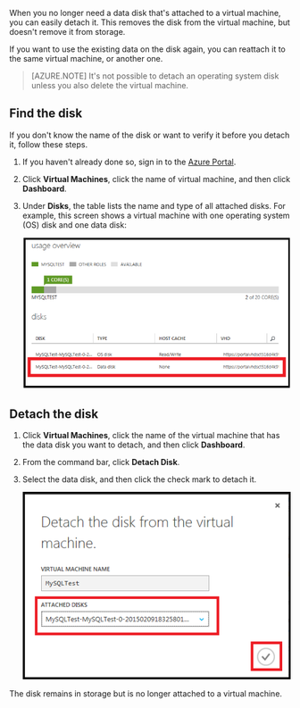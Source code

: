 <properties writer="kathydav" editor="tysonn" manager="timlt" />

When you no longer need a data disk that's attached to a virtual machine, you can easily detach it. This removes the disk from the virtual machine, but doesn't remove it from storage. 

If you want to use the existing data on the disk again, you can reattach it to the same virtual machine, or another one.  

> [AZURE.NOTE] It's not possible to detach an operating system disk unless you also delete the virtual machine.


## Find the disk

If you don't know the name of the disk or want to verify it before you detach it, follow these steps.


1. If you haven't already done so, sign in to the [Azure Portal](http://manage.windowsazure.com).

2. Click **Virtual Machines**, click the name of virtual machine, and then click **Dashboard**.

3. Under **Disks**, the table lists the name and type of all attached disks. For example, this screen shows a virtual machine with one operating system (OS) disk and one data disk:

	![Find data disk](./media/howto-detach-disk-windows-linux/FindDataDisks.png)


## Detach the disk

1. Click **Virtual Machines**, click the name of the virtual machine that has the data disk you want to detach, and then click **Dashboard**.

2. From the command bar, click **Detach Disk**.

3. Select the data disk, and then click the check mark to detach it.

	![Detach disk details](./media/howto-detach-disk-windows-linux/DetachDiskDetails.png)

The disk remains in storage but is no longer attached to a virtual machine.

